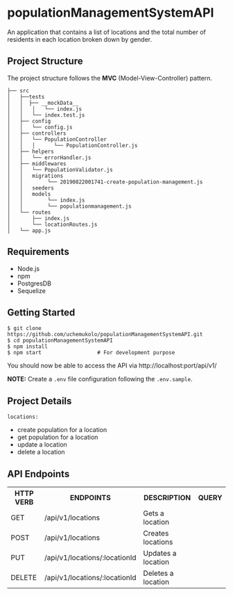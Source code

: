 # populationManagementSystemAPI

An application that contains a list of locations and the total number of residents in each location broken down by gender.

## Project Structure

The project structure follows the **MVC** (Model-View-Controller) pattern.
```
├── src
│   ├──tests
│   │  ├── __mockData__
│   │   │   └── index.js
│   │   └── index.test.js
│   ├── config
│   │   └── config.js
│   ├── controllers
│   │   └── PopulationController
│   │   │      └── PopulationController.js
│   ├── helpers
│   │   └── errorHandler.js
│   ├── middlewares
│   │   └── PopulationValidator.js
│   │   migrations
│   │        └── 20190822001741-create-population-management.js
│   │   seeders
│   │   models
│   │        └── index.js
│   │        └── populationmanagement.js
│   └── routes
│       ├── index.js
│       └── locationRoutes.js
│   └── app.js

```

## Requirements

* Node.js
* npm
* PostgresDB
* Sequelize

## Getting Started

```
$ git clone https://github.com/uchemukolo/populationManagementSystemAPI.git
$ cd populationManagementSystemAPI
$ npm install
$ npm start                  # For development purpose
```

You should now be able to access the API via http://localhost:port/api/v1/

**NOTE:** Create a `.env` file configuration following the `.env.sample`.

## Project Details
`locations:`
 - create population for a location
 - get population for a location
 - update a location
 - delete a location

## API Endpoints

<table>
<tr><th>HTTP VERB</th><th>ENDPOINTS</th><th>DESCRIPTION</th><th>QUERY</th></tr>
<tr><td>GET</td><td>/api/v1/locations</td><td>Gets a location</td><td></td></tr>
<tr><td>POST</td><td>/api/v1/locations</td><td>Creates locations</td><td></td></tr>
<tr><td>PUT</td><td>/api/v1/locations/:locationId</td><td>Updates a location</td><td></td></tr>
<tr><td>DELETE</td><td>/api/v1/locations/:locationId</td><td>Deletes a location</td><td></td></tr>

